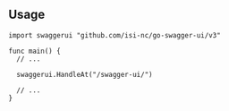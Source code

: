 ## Usage

```golang
import swaggerui "github.com/isi-nc/go-swagger-ui/v3"

func main() {
  // ...

  swaggerui.HandleAt("/swagger-ui/")

  // ...
}
```
